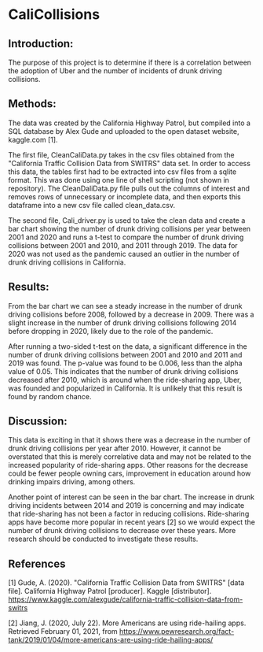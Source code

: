 # CaliCollisions

## Introduction:

The purpose of this project is to determine if there is a correlation between the adoption of Uber and the number of incidents of drunk driving collisions. 

## Methods:

The data was created by the California Highway Patrol, but compiled into a SQL database by Alex Gude and uploaded to the open dataset website, kaggle.com [1].

The first file, CleanCaliData.py takes in the csv files obtained from the "California Traffic Collision Data from SWITRS" data set. In order to access this data, the tables first had to be extracted into csv files from a sqlite format. This was done using one line of shell scripting (not shown in repository). The CleanDaliData.py file pulls out the columns of interest and removes rows of unnecessary or incomplete data, and then exports this dataframe into a new csv file called clean_data.csv.

The second file, Cali_driver.py is used to take the clean data and create a bar chart showing the number of drunk driving collisions per year between 2001 and 2020 and runs a t-test to compare the number of drunk driving collisions between 2001 and 2010, and 2011 through 2019. The data for 2020 was not used as the pandemic caused an outlier in the number of drunk driving collisions in California. 

## Results:

From the bar chart we can see a steady increase in the number of drunk driving collisions before 2008, followed by a decrease in 2009. There was a slight increase in the number of drunk driving collisions following 2014 before dropping in 2020, likely due to the role of the pandemic.

After running a two-sided t-test on the data, a significant difference in the number of drunk driving collisions between 2001 and 2010 and 2011 and 2019 was found. The p-value was found to be 0.006, less than the alpha value of 0.05. This indicates that the number of drunk driving collisions decreased after 2010, which is around when the ride-sharing app, Uber, was founded and popularized in California. It is unlikely that this result is found by random chance.

## Discussion:

This data is exciting in that it shows there was a decrease in the number of drunk driving collisions per year after 2010. However, it cannot be overstated that this is merely correlative data and may not be related to the increased popularity of ride-sharing apps. Other reasons for the decrease could be fewer people owning cars, improvement in education around how drinking impairs driving, among others. 

Another point of interest can be seen in the bar chart. The increase in drunk driving incidents between 2014 and 2019 is concerning and may indicate that ride-sharing has not been a factor in reducing collisions. Ride-sharing apps have become more popular in recent years [2] so we would expect the number of drunk driving collisions to decrease over these years. More research should be conducted to investigate these results.

## References

[1] Gude, A. (2020). "California Traffic Collision Data from SWITRS" [data file]. California Highway Patrol [producer]. Kaggle [distributor]. https://www.kaggle.com/alexgude/california-traffic-collision-data-from-switrs

[2] Jiang, J. (2020, July 22). More Americans are using ride-hailing apps. Retrieved February 01, 2021, from https://www.pewresearch.org/fact-tank/2019/01/04/more-americans-are-using-ride-hailing-apps/
